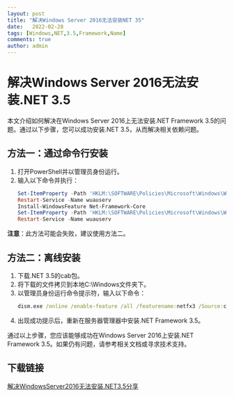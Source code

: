 ```yaml
---
layout: post
title: "解决Windows Server 2016无法安装NET 35"
date:   2022-02-28
tags: [Windows,NET,3.5,Framework,Name]
comments: true
author: admin
---
```

# 解决Windows Server 2016无法安装.NET 3.5

本文介绍如何解决在Windows Server 2016上无法安装.NET Framework 3.5的问题。通过以下步骤，您可以成功安装.NET 3.5，从而解决相关依赖问题。

## 方法一：通过命令行安装

1. 打开PowerShell并以管理员身份运行。
2. 输入以下命令并执行：
   ```powershell
   Set-ItemProperty -Path 'HKLM:\SOFTWARE\Policies\Microsoft\Windows\WindowsUpdate\AU' -Name UseWUServer -Value 0
   Restart-Service -Name wuauserv
   Install-WindowsFeature Net-Framework-Core
   Set-ItemProperty -Path 'HKLM:\SOFTWARE\Policies\Microsoft\Windows\WindowsUpdate\AU' -Name UseWUServer -Value 1
   Restart-Service -Name wuauserv
   ```

**注意**：此方法可能会失败，建议使用方法二。

## 方法二：离线安装

1. 下载.NET 3.5的cab包。
2. 将下载的文件拷贝到本地C:\Windows文件夹下。
3. 以管理员身份运行命令提示符，输入以下命令：
   ```cmd
   dism.exe /online /enable-feature /all /featurename:netfx3 /Source:c:\Windows
   ```
4. 出现成功提示后，重新在服务器管理器中安装.NET Framework 3.5。

通过以上步骤，您应该能够成功在Windows Server 2016上安装.NET Framework 3.5。如果仍有问题，请参考相关文档或寻求技术支持。

## 下载链接

[解决WindowsServer2016无法安装.NET3.5分享](https://pan.quark.cn/s/7e9e3ed5479d)